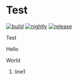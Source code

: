 # Test

[![build](https://github.com/hayatoito/test/workflows/build/badge.svg)](https://github.com/hayatoito/test/actions)
[![nightly](https://github.com/hayatoito/test/workflows/weekly/badge.svg)](https://github.com/hayatoito/test/actions)
[![release](https://github.com/hayatoito/test/workflows/release/badge.svg)](https://github.com/hayatoito/test/actions)

Test

Hello

World

1. line1
